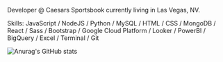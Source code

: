 Developer @ Caesars Sportsbook currently living in Las Vegas, NV.

Skills: 
  JavaScript / NodeJS / Python / MySQL / HTML / CSS / MongoDB /
  React / Sass / Bootstrap / Google Cloud Platform / Looker / PowerBI /
  BigQuery / Excel / Terminal / Git







![Anurag's GitHub stats](https://github-readme-stats.vercel.app/api?username=sbrcly&theme=darcula&show_icons=true)

